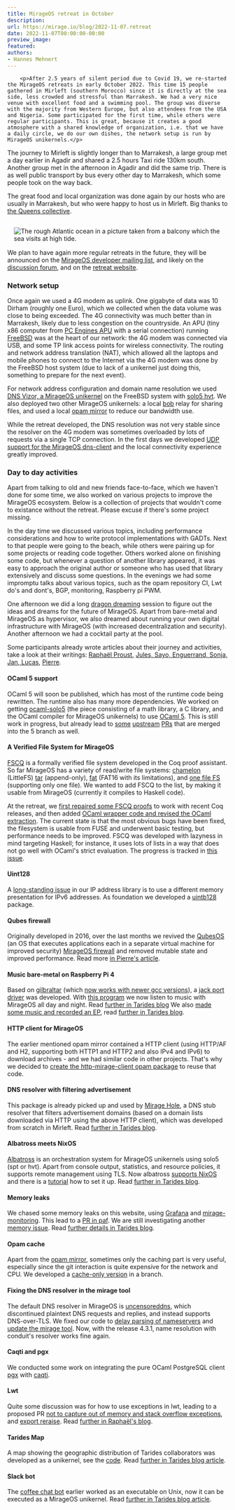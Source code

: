 ```yaml
---
title: MirageOS retreat in October
description:
url: https://mirage.io/blog/2022-11-07.retreat
date: 2022-11-07T00:00:00-00:00
preview_image:
featured:
authors:
- Hannes Mehnert
---
```



        <p>After 2.5 years of silent period due to Covid 19, we re-started the MirageOS retreats in early October 2022. This time 15 people gathered in Mirleft (southern Morocco) since it is directly at the sea side, less crowded and stressful than Marrakesh. We had a very nice venue with excellent food and a swimming pool. The group was diverse with the majority from Western Europe, but also attendees from the USA and Nigeria. Some participated for the first time, while others were regular participants. This is great, because it creates a good atmosphere with a shared knowledge of organization, i.e. that we have a daily circle, we do our own dishes, the network setup is run by MirageOS unikernels.</p>
<p>The journey to Mirleft is slightly longer than to Marrakesh, a large group met a day earlier in Agadir and shared a 2.5 hours Taxi ride 130km south. Another group met in the afternoon in Agadir and did the same trip. There is as well public transport by bus every other day to Marrakesh, which some people took on the way back.</p>
<p>The great food and local organization was done again by our hosts who are usually in Marrakesh, but who were happy to host us in Mirleft. Big thanks to <a href="https://www.queenscollective.org/">the Queens collective</a>.</p>
<img src="https://mirage.io/graphics/mirleft-beach.jpg" alt="The rough Atlantic ocean in a picture taken from a balcony which the sea visits at high tide." style="float:right; padding: 15px"/>
<p>We plan to have again more regular retreats in the future, they will be announced on the <a href="http://lists.xenproject.org/cgi-bin/mailman/listinfo/mirageos-devel">MirageOS developer mailing list</a>, and likely on the <a href="https://discuss.ocaml.org/tags/mirageos">discussion forum</a>, and on the <a href="http://retreat.mirage.io">retreat website</a>.</p>
<h3>Network setup</h3>
<p>Once again we used a 4G modem as uplink. One gigabyte of data was 10 Dirham (roughly one Euro), which we collected when the data volume was close to being exceeded. The 4G connectivity was much better than in Marrakesh, likely due to less congestion on the countryside. An APU (tiny x86 computer from <a href="https://www.pcengines.ch/apu.htm">PC Engines APU</a> with a serial connection) running <a href="https://freebsd.org">FreeBSD</a> was at the heart of our network: the 4G modem was connected via USB, and some TP link access points for wireless connectivity. The routing and network address translation (NAT), which allowed all the laptops and mobile phones to connect to the Internet via the 4G modem was done by the FreeBSD host system (due to lack of a unikernel just doing this, something to prepare for the next event).</p>
<p>For network address configuration and domain name resolution we used <a href="https://github.com/roburio/dnsvizor/tree/main/dns-and-dhcp">DNS Vizor, a MirageOS unikernel</a> on the FreeBSD system with <a href="https://github.com/solo5/solo5">solo5 hvt</a>. We also deployed two other MirageOS unikernels: a local <a href="https://github.com/dinosaure/bob">bob</a> relay for sharing files, and used a local <a href="https://hannes.robur.coop/Posts/OpamMirror">opam mirror</a> to reduce our bandwidth use.</p>
<p>While the retreat developed, the DNS resolution was not very stable since the resolver on the 4G modem was sometimes overloaded by lots of requests via a single TCP connection. In the first days we developed <a href="https://github.com/mirage/ocaml-dns/pull/322">UDP support for the MirageOS dns-client</a> and the local connectivity experience greatly improved.</p>
<h3>Day to day activities</h3>
<p>Apart from talking to old and new friends face-to-face, which we haven't done for some time, we also worked on various projects to improve the MirageOS ecosystem. Below is a collection of projects that wouldn't come to existance without the retreat. Please excuse if there's some project missing.</p>
<p>In the day time we discussed various topics, including performance considerations and how to write protocol implementations with GADTs. Next to that people were going to the beach, while others were pairing up for some projects or reading code together. Others worked alone on finishing some code, but whenever a question of another library appeared, it was easy to approach the original author or someone who has used that library extensively and discuss some questions. In the evenings we had some impromptu talks about various topics, such as the opam repository CI, Lwt do's and dont's, BGP, monitoring, Raspberry pi PWM.</p>
<p>One afternoon we did a long <a href="https://dragondreaming.org/">dragon dreaming</a> session to figure out the ideas and dreams for the future of MirageOS. Apart from bare-metal and MirageOS as hypervisor, we also dreamed about running your own digital infrastructure with MirageOS (with increased decentralization and security). Another afternoon we had a cocktail party at the pool.</p>
<p>Some participants already wrote articles about their journey and activities, take a look at their writings: <a href="https://raphael-proust.gitlab.io/code/mirage-retreat-2022-10.html">Rapha&euml;l Proust</a>, <a href="https://tarides.com/blog/2022-10-28-the-mirageos-retreat-a-journey-of-food-cats-and-unikernels">Jules, Sayo, Enguerrand, Sonja, Jan, Lucas</a>, <a href="http://blog.enssat.fr/2022/10/pierre-alain-enssat-teacher-at-11th.html">Pierre</a>.</p>
<h4>OCaml 5 support</h4>
<p>OCaml 5 will soon be published, which has most of the runtime code being rewritten. The runtime also has many more dependencies. We worked on getting <a href="https://github.com/mirage/ocaml-solo5/">ocaml-solo5</a> (the piece consisting of a math library, a C library, and the OCaml compiler for MirageOS unikernels) to use <a href="https://github.com/mirage/ocaml-solo5/pull/122">OCaml 5</a>. This is still work in progress, but already lead to <a href="https://github.com/ocaml/ocaml/pull/11605">some</a> <a href="https://github.com/ocaml/ocaml/pull/11606">upstream</a> <a href="https://github.com/ocaml/ocaml/pull/11611">PRs</a> that are merged into the 5 branch as well.</p>
<h4>A Verified File System for MirageOS</h4>
<p><a href="https://github.com/mit-pdos/fscq">FSCQ</a> is a formally verified file system developed in the Coq proof assistant. So far MirageOS has a variety of read/write file systems: <a href="https://github.com/yomimono/chamelon/">chamelon</a> (LittleFS) <a href="https://github.com/mirage/ocaml-tar/">tar</a> (append-only), <a href="https://github.com/mirage/ocaml-fat/">fat</a> (FAT16 with its limitations), and <a href="https://github.com/reynir/oneffs">one file FS</a> (supporting only one file). We wanted to add FSCQ to the list, by making it usable from MirageOS (currently it compiles to Haskell code).</p>
<p>At the retreat, we <a href="https://github.com/mit-pdos/fscq/pull/17">first repaired some FSCQ proofs</a> to work with recent Coq releases, and then added <a href="https://github.com/mit-pdos/fscq/pull/18">OCaml wrapper code and revised the OCaml extraction</a>. The current state is that the most obvious bugs have been fixed, the filesystem is usable from FUSE and underwent basic testing, but performance needs to be improved. FSCQ was developed with lazyness in mind targeting Haskell; for instance, it uses lots of lists in a way that does not go well with OCaml's strict evaluation. The progress is tracked in <a href="https://github.com/mit-pdos/fscq/issues/16">this issue</a>.</p>
<h4>Uint128</h4>
<p>A <a href="https://github.com/mirage/ocaml-ipaddr/issues/16">long-standing issue</a> in our IP address library is to use a different memory presentation for IPv6 addresses. As foundation we developed a <a href="https://github.com/verbosemode/ocaml-uintb128">uintb128</a> package.</p>
<h4>Qubes firewall</h4>
<p>Originally developed in 2016, over the last months we revived the <a href="https://www.qubes-os.org/">QubesOS</a> (an OS that executes applications each in a separate virtual machine for improved security) <a href="https://github.com/mirage/qubes-mirage-firewall/">MirageOS firewall</a> and removed mutable state and improved performance. Read more <a href="http://blog.enssat.fr/2022/10/pierre-alain-enssat-teacher-at-11th.html">in Pierre's article</a>.</p>
<h4>Music bare-metal on Raspberry Pi 4</h4>
<p>Based on <a href="https://github.com/dinosaure/gilbraltar">gilbraltar</a> (which <a href="https://github.com/dinosaure/gilbraltar/pull/21">now works with newer gcc versions</a>), a <a href="https://github.com/pitag-ha/rpi/blob/jack-port-driver-on-interrupts/src/peripherals/pwm.ml">jack port driver</a> was developed. With <a href="https://github.com/pitag-ha/rpi/blob/jack-port-driver-on-interrupts/test/bare-metal/jack_port/main.ml">this program</a> we now listen to music with MirageOS all day and night. Read <a href="https://tarides.com/blog/2022-10-28-the-mirageos-retreat-a-journey-of-food-cats-and-unikernels#implementing-a-jack-port-driver-or-how-to-make-a-unikernel-sing-bare-metal">further in Tarides blog</a> We also <a href="https://www.youtube.com/playlist?list=PLmaiK3-DyqMy3kNjdHIPUEo-Gkltha3mT">made some music and recorded an EP</a>, read <a href="https://tarides.com/blog/2022-10-28-the-mirageos-retreat-a-journey-of-food-cats-and-unikernels#inventing-ocamlwave-serenading-cats-and-christening-dogs">further in Tarides blog</a>.</p>
<h4>HTTP client for MirageOS</h4>
<p>The earlier mentioned opam mirror contained a HTTP client (using HTTP/AF and H2, supporting both HTTP1 and HTTP2 and also IPv4 and IPv6) to download archives - and we had similar code in other projects. That's why we decided to <a href="https://github.com/roburio/http-mirage-client">create the http-mirage-client opam package</a> to reuse that code.</p>
<h4>DNS resolver with filtering advertisement</h4>
<p>This package is already picked up and used by <a href="https://github.com/jmid/mirage-hole">Mirage Hole</a>, a DNS stub resolver that filters advertisement domains (based on a domain lists downloaded via HTTP using the above HTTP client), which was developed from scratch in Mirleft. Read <a href="https://tarides.com/blog/2022-10-28-the-mirageos-retreat-a-journey-of-food-cats-and-unikernels#miragehole---a-unikernel-dns-resolver-with-holes">further in Tarides blog</a>.</p>
<h4>Albatross meets NixOS</h4>
<p><a href="https://github.com/roburio/albatross">Albatross</a> is an orchestration system for MirageOS unikernels using solo5 (spt or hvt). Apart from console output, statistics, and resource policies, it supports remote management using TLS. Now albatross <a href="https://github.com/roburio/albatross/pull/120">supports NixOS</a> and there is a <a href="https://github.com/Julow/albatross-nixos-example">tutorial</a> how to set it up. Read <a href="https://tarides.com/blog/2022-10-28-the-mirageos-retreat-a-journey-of-food-cats-and-unikernels#deploying-albatross-on-nixos-no-more-iptables-debugging">further in Tarides blog</a>.</p>
<h4>Memory leaks</h4>
<p>We chased some memory leaks on this website, using <a href="https://grafana.com/">Grafana</a> and <a href="https://github.com/roburio/mirage-monitoring">mirage-monitoring</a>. This lead to a <a href="https://github.com/dinosaure/paf-le-chien/pull/72">PR in paf</a>. We are still investigating another <a href="https://github.com/mirage/mirage-tcpip/issues/499">memory issue</a>. Read <a href="https://tarides.com/blog/2022-10-28-the-mirageos-retreat-a-journey-of-food-cats-and-unikernels#monitoring-mirageio-and-chasing-memory-leaks">further details in Tarides blog</a>.</p>
<h4>Opam cache</h4>
<p>Apart from the <a href="https://hannes.robur.coop/Posts/OpamMirror">opam mirror</a>, sometimes only the caching part is very useful, especially since the git interaction is quite expensive for the network and CPU. We developed a <a href="https://git.robur.io/robur/opam-mirror/src/branch/cache - [1 Client error: Couldn't resolve host name]">cache-only version</a> in a branch.</p>
<h4>Fixing the DNS resolver in the mirage tool</h4>
<p>The default DNS resolver in MirageOS is <a href="https://uncensoreddns.org/">uncensoreddns</a>, which discontinued plaintext DNS requests and replies, and instead supports DNS-over-TLS. We fixed our code to <a href="https://github.com/mirage/ocaml-conduit/pull/415">delay parsing of nameservers</a> and <a href="https://github.com/mirage/mirage/pull/1362">update the mirage tool</a>. Now, with the release 4.3.1, name resolution with conduit's resolver works fine again.</p>
<h4>Caqti and pgx</h4>
<p>We conducted some work on integrating the pure OCaml PostgreSQL client <a href="https://github.com/arenadotio/pgx/">pgx</a> with <a href="https://github.com/paurkedal/ocaml-caqti/">caqti</a>.</p>
<h4>Lwt</h4>
<p>Quite some discussion was for how to use exceptions in lwt, leading to a proposed PR <a href="https://github.com/ocsigen/lwt/pull/964">not to capture out of memory and stack overflow exceptions</a>, and <a href="https://github.com/ocsigen/lwt/pull/963">export reraise</a>. Read <a href="https://raphael-proust.gitlab.io/code/mirage-retreat-2022-10.html">further in Rapha&euml;l's blog</a>.</p>
<h4>Tarides Map</h4>
<p>A map showing the geographic distribution of Tarides collaborators was developed as a unikernel, see the <a href="https://github.com/SaySayo/tarides_map_static_website">code</a>. Read <a href="https://tarides.com/blog/2022-10-28-the-mirageos-retreat-a-journey-of-food-cats-and-unikernels#tarides-map---serving-the-tarides-geographical-distribution-in-a-unikernel">further in Tarides blog article</a>.</p>
<h4>Slack bot</h4>
<p>The <a href="https://github.com/pitag-ha/slack_bot">coffee chat bot</a> earlier worked as an executable on Unix, now it can be executed as a MirageOS unikernel. Read <a href="https://tarides.com/blog/2022-10-28-the-mirageos-retreat-a-journey-of-food-cats-and-unikernels#coffee-chat-bot-a-friendly-unikernel-for-a-friendly-work-environment">further in Tarides blog article</a>.</p>

      
